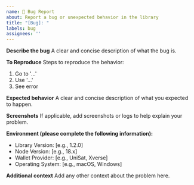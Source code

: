 ```yaml
---
name: 🐛 Bug Report
about: Report a bug or unexpected behavior in the library
title: "[Bug]: "
labels: bug
assignees: ''
---
```


**Describe the bug**
A clear and concise description of what the bug is.

**To Reproduce**
Steps to reproduce the behavior:
1. Go to '...'
2. Use '...'
3. See error

**Expected behavior**
A clear and concise description of what you expected to happen.

**Screenshots**
If applicable, add screenshots or logs to help explain your problem.

**Environment (please complete the following information):**
- Library Version: [e.g., 1.2.0]
- Node Version: [e.g., 18.x]
- Wallet Provider: [e.g., UniSat, Xverse]
- Operating System: [e.g., macOS, Windows]

**Additional context**
Add any other context about the problem here.
